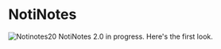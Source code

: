 # NotiNotes
![Notinotes20](https://user-images.githubusercontent.com/67434849/193355490-27255230-4516-45f1-92dd-d4f2d0f1196c.png)
NotiNotes 2.0 in progress. Here's the first look.
